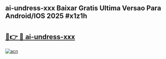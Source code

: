 ## ai-undress-xxx Baixar Gratis Ultima Versao Para Android/IOS 2025 #x1z1h

# <h2><a href="https://ainizakaria.my?title=ai-undress-xxx&ref=20M">🔗👉 🔴 ai-undress-xxx</a></h2>

[![acn](https://github.com/user-attachments/assets/0f9c940e-d8b0-45ae-aac7-cd30a18b3e1c)](https://ainizakaria.my?title=ai-undress-xxx&ref=20M)


